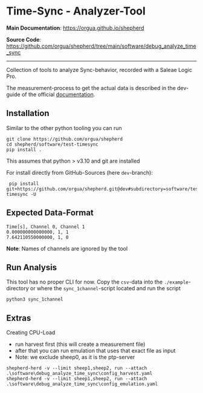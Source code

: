 # Time-Sync - Analyzer-Tool

**Main Documentation**: <https://orgua.github.io/shepherd>

**Source Code**: <https://github.com/orgua/shepherd/tree/main/software/debug_analyze_time_sync>

---

Collection of tools to analyze Sync-behavior, recorded with a Saleae Logic Pro.

The measurement-process to get the actual data is described in the dev-guide of the official [documentation](https://orgua.github.io/shepherd).

## Installation

Similar to the other python tooling you can run

```Shell
git clone https://github.com/orgua/shepherd
cd shepherd/software/test-timesync
pip install .
```

This assumes that python > v3.10 and git are installed

For install directly from GitHub-Sources (here `dev`-branch):

```Shell
 pip install git+https://github.com/orgua/shepherd.git@dev#subdirectory=software/test-timesync -U
```

## Expected Data-Format

```
Time[s], Channel 0, Channel 1
0.000000000000000, 1, 1
7.642110550000000, 1, 0
```

**Note**: Names of channels are ignored by the tool

## Run Analysis

This tool has no proper CLI for now.
Copy the `csv`-data into the `./example`-directory or where the `sync_1channel`-script located and run the script

```shell
python3 sync_1channel
```

## Extras

Creating CPU-Load

- run harvest first (this will create a measurement file)
- after that you can run emulation that uses that exact file as input
- Note: we exclude sheep0, as it is the ptp-server

```Shell
shepherd-herd -v --limit sheep1,sheep2, run --attach .\software\debug_analyze_time_sync\config_harvest.yaml
shepherd-herd -v --limit sheep1,sheep2, run --attach .\software\debug_analyze_time_sync\config_emulation.yaml
```
